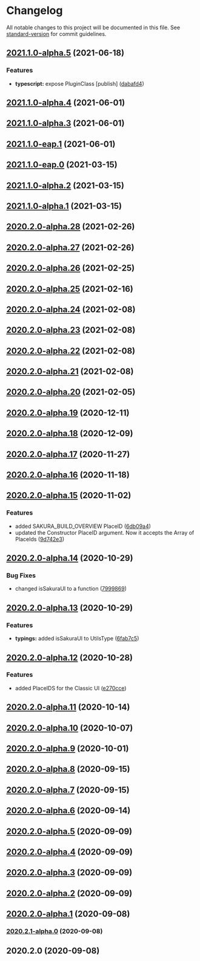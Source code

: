 # Changelog

All notable changes to this project will be documented in this file. See [standard-version](https://github.com/conventional-changelog/standard-version) for commit guidelines.

## [2021.1.0-alpha.5](https://github.com/JetBrains/teamcity-api-js/compare/v2021.1.0-alpha.4...v2021.1.0-alpha.5) (2021-06-18)


### Features

* **typescript:** expose PluginClass [publish] ([dabafd4](https://github.com/JetBrains/teamcity-api-js/commit/dabafd4b99b8c88e083efa49fb7d060da530e89e))

## [2021.1.0-alpha.4](https://github.com/JetBrains/teamcity-api-js/compare/v2021.1.0-alpha.3...v2021.1.0-alpha.4) (2021-06-01)

## [2021.1.0-alpha.3](https://github.com/JetBrains/teamcity-api-js/compare/v2021.1.0-eap.1...v2021.1.0-alpha.3) (2021-06-01)

## [2021.1.0-eap.1](https://github.com/JetBrains/teamcity-api-js/compare/v2021.1.0-eap.0...v2021.1.0-eap.1) (2021-06-01)

## [2021.1.0-eap.0](https://github.com/JetBrains/teamcity-api-js/compare/v2021.1.0-alpha.2...v2021.1.0-eap.0) (2021-03-15)

## [2021.1.0-alpha.2](https://github.com/JetBrains/teamcity-api-js/compare/v2021.1.0-alpha.1...v2021.1.0-alpha.2) (2021-03-15)

## [2021.1.0-alpha.1](https://github.com/JetBrains/teamcity-api-js/compare/v2020.2.0-alpha.28...v2021.1.0-alpha.1) (2021-03-15)

## [2020.2.0-alpha.28](https://github.com/JetBrains/teamcity-api-js/compare/v2020.2.0-alpha.27...v2020.2.0-alpha.28) (2021-02-26)

## [2020.2.0-alpha.27](https://github.com/JetBrains/teamcity-api-js/compare/v2020.2.0-alpha.26...v2020.2.0-alpha.27) (2021-02-26)

## [2020.2.0-alpha.26](https://github.com/JetBrains/teamcity-api-js/compare/v2020.2.0-alpha.25...v2020.2.0-alpha.26) (2021-02-25)

## [2020.2.0-alpha.25](https://github.com/JetBrains/teamcity-api-js/compare/v2020.2.0-alpha.24...v2020.2.0-alpha.25) (2021-02-16)

## [2020.2.0-alpha.24](https://github.com/JetBrains/teamcity-api-js/compare/v2020.2.0-alpha.23...v2020.2.0-alpha.24) (2021-02-08)

## [2020.2.0-alpha.23](https://github.com/JetBrains/teamcity-api-js/compare/v2020.2.0-alpha.22...v2020.2.0-alpha.23) (2021-02-08)

## [2020.2.0-alpha.22](https://github.com/JetBrains/teamcity-api-js/compare/v2020.2.0-alpha.20...v2020.2.0-alpha.22) (2021-02-08)

## [2020.2.0-alpha.21](https://github.com/JetBrains/teamcity-api-js/compare/v2020.2.0-alpha.20...v2020.2.0-alpha.21) (2021-02-08)

## [2020.2.0-alpha.20](https://github.com/JetBrains/teamcity-api-js/compare/v2020.2.0-alpha.19...v2020.2.0-alpha.20) (2021-02-05)

## [2020.2.0-alpha.19](https://github.com/JetBrains/teamcity-api-js/compare/v2020.2.0-alpha.18...v2020.2.0-alpha.19) (2020-12-11)

## [2020.2.0-alpha.18](https://github.com/JetBrains/teamcity-api-js/compare/v2020.2.0-alpha.17...v2020.2.0-alpha.18) (2020-12-09)

## [2020.2.0-alpha.17](https://github.com/JetBrains/teamcity-api-js/compare/v2020.2.0-alpha.16...v2020.2.0-alpha.17) (2020-11-27)

## [2020.2.0-alpha.16](https://github.com/JetBrains/teamcity-api-js/compare/v2020.2.0-alpha.15...v2020.2.0-alpha.16) (2020-11-18)

## [2020.2.0-alpha.15](https://github.com/JetBrains/teamcity-api-js/compare/v2020.2.0-alpha.14...v2020.2.0-alpha.15) (2020-11-02)


### Features

* added SAKURA_BUILD_OVERVIEW PlaceID ([6db09a4](https://github.com/JetBrains/teamcity-api-js/commit/6db09a4c712a063f39d74cd7229d76e21bf4bc64))
* updated the Constructor PlaceID argument. Now it accepts the Array of PlaceIds ([9d742e3](https://github.com/JetBrains/teamcity-api-js/commit/9d742e30696d0adc2d7a93a635e5aabc607b3350))

## [2020.2.0-alpha.14](https://github.com/JetBrains/teamcity-api-js/compare/v2020.2.0-alpha.13...v2020.2.0-alpha.14) (2020-10-29)


### Bug Fixes

* changed isSakuraUI to a function ([7999869](https://github.com/JetBrains/teamcity-api-js/commit/79998698bef40bcd533e777a956339fb3e05f09f))

## [2020.2.0-alpha.13](https://github.com/JetBrains/teamcity-api-js/compare/v2020.2.0-alpha.12...v2020.2.0-alpha.13) (2020-10-29)


### Features

* **typings:** added isSakuraUI to UtilsType ([6fab7c5](https://github.com/JetBrains/teamcity-api-js/commit/6fab7c5a0a0b60d5de9c5934af35d9d0a2080355))

## [2020.2.0-alpha.12](https://github.com/JetBrains/teamcity-api-js/compare/v2020.2.0-alpha.11...v2020.2.0-alpha.12) (2020-10-28)


### Features

* added PlaceIDS for the Classic UI ([e270cce](https://github.com/JetBrains/teamcity-api-js/commit/e270cceacf00c266e0a70c7544e75f082e0d7bee))

## [2020.2.0-alpha.11](https://github.com/JetBrains/teamcity-api-js/compare/v2020.2.0-alpha.10...v2020.2.0-alpha.11) (2020-10-14)

## [2020.2.0-alpha.10](https://github.com/JetBrains/teamcity-api-js/compare/v2020.2.0-alpha.9...v2020.2.0-alpha.10) (2020-10-07)

## [2020.2.0-alpha.9](https://github.com/JetBrains/teamcity-api-js/compare/v2020.2.0-alpha.8...v2020.2.0-alpha.9) (2020-10-01)

## [2020.2.0-alpha.8](https://github.com/JetBrains/teamcity-api-js/compare/v2020.2.0-alpha.7...v2020.2.0-alpha.8) (2020-09-15)

## [2020.2.0-alpha.7](https://github.com/JetBrains/teamcity-api-js/compare/v2020.2.0-alpha.6...v2020.2.0-alpha.7) (2020-09-15)

## [2020.2.0-alpha.6](https://github.com/JetBrains/teamcity-api-js/compare/v2020.2.0-alpha.5...v2020.2.0-alpha.6) (2020-09-14)

## [2020.2.0-alpha.5](https://github.com/JetBrains/teamcity-api-js/compare/v2020.2.0-alpha.4...v2020.2.0-alpha.5) (2020-09-09)

## [2020.2.0-alpha.4](https://github.com/JetBrains/teamcity-api-js/compare/v2020.2.0-alpha.3...v2020.2.0-alpha.4) (2020-09-09)

## [2020.2.0-alpha.3](https://github.com/JetBrains/teamcity-api-js/compare/v2020.2.0-alpha.2...v2020.2.0-alpha.3) (2020-09-09)

## [2020.2.0-alpha.2](https://github.com/JetBrains/teamcity-api-js/compare/v2020.2.0-alpha.1...v2020.2.0-alpha.2) (2020-09-09)

## [2020.2.0-alpha.1](https://github.com/JetBrains/teamcity-api-js/compare/v2020.2.1-alpha.0...v2020.2.0-alpha.1) (2020-09-08)

### [2020.2.1-alpha.0](https://github.com/JetBrains/teamcity-api-js/compare/v2020.2.0...v2020.2.1-alpha.0) (2020-09-08)

## 2020.2.0 (2020-09-08)
